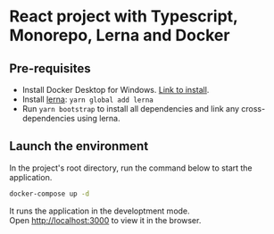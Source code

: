# React project with Typescript, Monorepo, Lerna and Docker

## Pre-requisites

- Install Docker Desktop for Windows. [Link to install](https://docs.docker.com/docker-for-windows/install/).
- Install [lerna](https://lerna.js.org/): `yarn global add lerna`
- Run `yarn bootstrap` to install all dependencies and link any cross-dependencies using lerna.

## Launch the environment

In the project's root directory, run the command below to start the application.

```sh
docker-compose up -d
```

It runs the application in the developtment mode.\
Open [http://localhost:3000](http://localhost:3000) to view it in the browser.
